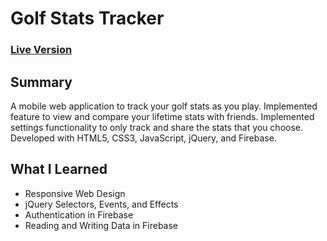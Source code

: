 # Golf Stats Tracker

### [Live Version](https://clabounty.github.io/golfStatsTracker)

## Summary
A mobile web application to track your golf stats as you play. Implemented feature to view and compare your lifetime stats with friends. Implemented settings functionality to only track and share the stats that you choose. Developed with HTML5, CSS3, JavaScript, jQuery, and Firebase.

## What I Learned
- Responsive Web Design
- jQuery Selectors, Events, and Effects
- Authentication in Firebase
- Reading and Writing Data in Firebase

